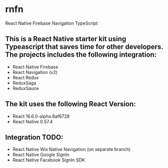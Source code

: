 # rnfn
React Native Firebase Navigation TypeScript

## This is a React Native starter kit using Typeascript that saves time for other developers. The projects includes the following integration:

- React Native Firebase
- React Navigation (v2)
- React Redux
- ReduxSaga
- ReduxSauce

## The kit uses the following React Version:

- React 16.6.0-alpha.8af6728
- React Native 0.57.4

## Integration TODO:

- React Native Wix Native Navigation (on separate branch)
- React Native Google SignIn
- React Native Facebook SignIn SDK
